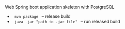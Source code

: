 Web Spring boot application skeleton with PostgreSQL

<ul>
    <li><code> mvn package </code> – release build</li>
    <li><code> java -jar "path to .jar file" </code> – run released build</li>
</ul>

 
